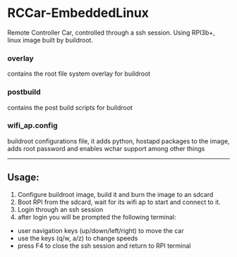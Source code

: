 # RCCar-EmbeddedLinux
Remote Controller Car, controlled through a ssh session. Using RPI3b+, linux image built by buildroot.

### overlay
contains the root file system overlay for buildroot

### postbuild
contains the post build scripts for buildroot

### wifi_ap.config
buildroot configurations file, it adds python, hostapd packages to the image, adds root password and enables wchar support among other things

---------------------------
## Usage:
1. Configure buildroot image, build it and burn the image to an sdcard
2. Boot RPI from the sdcard, wait for its wifi ap to start and connect to it.
3. Login through an ssh session
4. after login you will be prompted the following terminal:

- user navigation keys (up/down/left/right) to move the car
- use the keys (q/w, a/z) to change speeds
- press F4 to close the ssh session and return to RPI terminal
